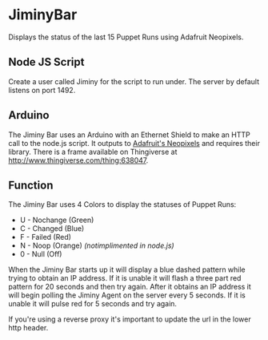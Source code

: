 # JiminyBar
Displays the status of the last 15 Puppet Runs using Adafruit Neopixels.
## Node JS Script
Create a user called Jiminy for the script to run under. The server by default listens on port 1492.

## Arduino
The Jiminy Bar uses an Arduino with an Ethernet Shield to make an HTTP call to the node.js script. It outputs to [Adafruit's Neopixels](https://github.com/adafruit/Adafruit_NeoPixel) and requires their library. There is a frame available on Thingiverse at http://www.thingiverse.com/thing:638047.

## Function
The Jiminy Bar uses 4 Colors to display the statuses of Puppet Runs:
* U - Nochange (Green)
* C - Changed (Blue)
* F - Failed (Red)
* N - Noop (Orange) *(notimplimented in node.js)*
* 0 - Null (Off)

When the Jiminy Bar starts up it will display a blue dashed pattern while trying to obtain an IP address. If it is unable it will flash a three part red pattern for 20 seconds and then try again. After it obtains an IP address it will begin polling the Jiminy Agent on the server every 5 seconds. If it is unable it will pulse red for 5 seconds and try again.

If you're using a reverse proxy it's important to update the url in the lower http header. 
